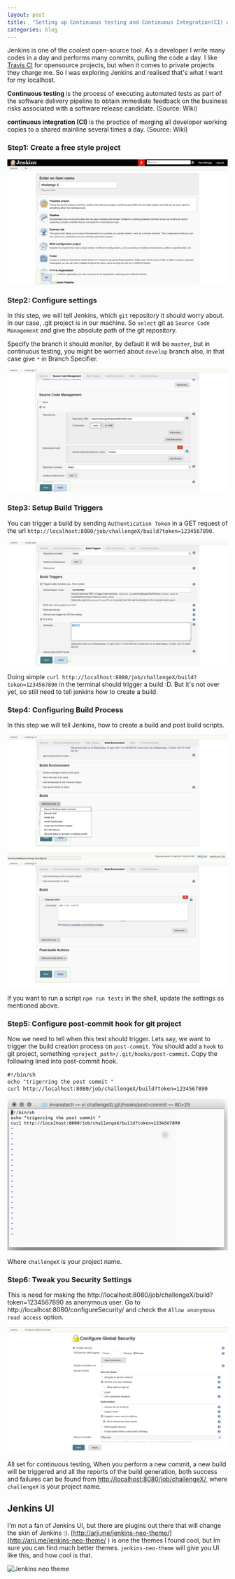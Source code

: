 ```yaml
---
layout: post
title:  "Setting up Continuous testing and Continuous Integration(CI) with Jenkins in localhost"
categories: blog
---
```



Jenkins is one of the coolest open-source tool. As a developer I write many codes
in a day and performs many commits, pulling the code a day. I like
[Travis CI](https://travis-ci.org/) for opensource projects, but when it comes to
private projects they charge me. So I was exploring Jenkins and realised that's what
I want for my localhost.

<!--/excerpt-->


**Continuous testing** is the process of executing automated tests as part of the software delivery pipeline to obtain immediate feedback on the business risks associated with a software release candidate. (Source: Wiki)

**continuous integration (CI)** is the practice of merging all developer working copies to a shared mainline several times a day. (Source: Wiki)


### Step1: Create a free style project

![Create a free style project](/public/img/jenkins/1.png)


### Step2: Configure settings

In this step, we will tell Jenkins, which `git` repository it should worry about.
In our case, .git project is in our machine. So `select` git as `Source Code Management` and
give the  absolute path of the git repository.

Specify the branch it should monitor, by default it will be `master`, but in continuous testing,
you might be worried about `develop` branch also, in that case give `*` in Branch Specifier.

![Configure settings](/public/img/jenkins/2.png)


### Step3: Setup Build Triggers

You can trigger a build by sending `Authentication Token` in a GET request of the url
`http://localhost:8080/job/challengeX/build?token=1234567890`.

![Setup Build Triggers](/public/img/jenkins/3.png)

Doing simple `curl http://localhost:8080/job/challengeX/build?token=1234567890` in the terminal
should trigger a build :D. But it's not over yet, so still need to tell jenkins how
to create a build.

### Step4: Configuring Build Process

In this step we will tell Jenkins, how to create a build and post build scripts.

![Configuring Build Process](/public/img/jenkins/4.png)
![Configuring Build Process 2](/public/img/jenkins/5.png)

If you want to run a script `npm run tests` in the shell, update the settings as mentioned above.


### Step5: Configure post-commit hook for git project


Now we need to tell when this test should trigger. Lets say, we want to trigger the
 build creation process on `post-commit`. You should add a `hook` to git project,
 something `<project_path>/.git/hooks/post-commit`. Copy the following lined into
 post-commit hook.

 ```
 #!/bin/sh
 echo "trigerring the post commit "
 curl http://localhost:8080/job/challengeX/build?token=1234567890
 ```

![Configure post-commit hook for git project](/public/img/jenkins/6.png)

Where `challengeX` is your project name.


### Step6: Tweak you Security Settings

This is need for making the http://localhost:8080/job/challengeX/build?token=1234567890 as
anonymous user. Go to http://localhost:8080/configureSecurity/  and check the `Allow anonymous read access` option.

![Tweak you Security Settings](/public/img/jenkins/7.png)


All set for continuous testing, When you perform a new commit, a new build will be triggered
and all the reports of the build generation, both success and failures can be found
from [http://localhost:8080/job/challengeX/](http://localhost:8080/job/challengeX/), where
`challengeX` is your project name.


## Jenkins UI
I'm not a fan of Jenkins UI, but there are plugins out there
that will change the skin of Jenkins :). [http://arji.me/jenkins-neo-theme/](http://arji.me/jenkins-neo-theme/ ) is
one the themes I found cool, but Im sure you can find much better themes. `jenkins-neo-theme` will give
you UI like this, and how cool is that.

![Jenkins neo theme](http://arji.me/jenkins-neo-theme/images/screen1.png)
